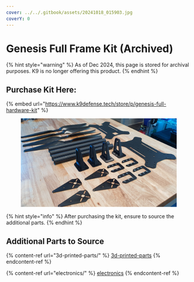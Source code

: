 ```yaml
---
cover: ../../.gitbook/assets/20241018_015903.jpg
coverY: 0
---
```


# Genesis Full Frame Kit (Archived)

{% hint style="warning" %}
As of Dec 2024, this page is stored for archival purposes. K9 is no longer offering this product.
{% endhint %}

## Purchase Kit Here:

{% embed url="https://www.k9defense.tech/store/p/genesis-full-hardware-kit" %}

<figure><img src="../../.gitbook/assets/6568888.jpg" alt=""><figcaption></figcaption></figure>

{% hint style="info" %}
After purchasing the kit, ensure to source the additional parts.
{% endhint %}

## Additional Parts to Source

{% content-ref url="3d-printed-parts/" %}
[3d-printed-parts](3d-printed-parts/)
{% endcontent-ref %}

{% content-ref url="electronics/" %}
[electronics](electronics/)
{% endcontent-ref %}
